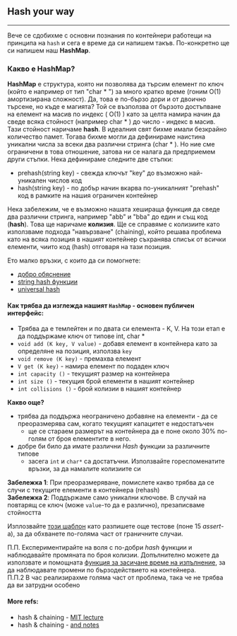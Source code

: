## Hash your way
---

Вече се сдобихме с основни познания по контейнери работещи на принципа на `hash` и сега е време да си напишем такъв.
По-конкретно ще си напишем наш **HashMap**.

### Какво е HashMap?
**HashMap** е структура, която ни позволява да търсим елемент по ключ (който е например от тип "char * ") за много кратко време (гоним O(1) амортизирана сложност). Да, това е по-бързо дори и от двоично търсене, но къде е магията? Той се възползва от бързото достъпване на елемент на масив по индекс ( O(1) ) като за целта намира начин да сведе всяка стойност (например char * ) до число - индекс в масив. Тази стойност наричаме **hash**. В идеалния свят бихме имали безкрайно количество памет. Тогава бихме могли да дефинираме наистина уникални числа за всеки два различни стринга (char * ). Но ние сме ограничени в това отношение, затова ни се налага да предприемем други стъпки.
Нека дефинираме следните две стъпки:
- prehash(string key) - свежда ключът "key" до възможно най-уникален числов код
- hash(string key) - по добър начин вкарва по-уникалният "prehash" код в рамките на нашия ограничен контейнер

Нека забележим, че е възможно нашата хешираща функция да сведе два различни стринга, например "abb" и "bba" до един и същ код (**hash**). Това ще наричаме **колизия**. Ще се справяме с колизиите като използваме подхода "навързване" (chaining), който решава проблема като на всяка позиция в нашият контейнер съхранява списък от всички елементи, чиито код (hash) отговаря на тази позиция.

Ето малко връзки, с които да си помогнете:
- [добро обяснение](https://www.hackerearth.com/practice/data-structures/hash-tables/basics-of-hash-tables/tutorial/)
- [string hash функции](https://web.stanford.edu/class/archive/cs/cs106b/cs106b.1172/handouts/8-Hashing.pdf)
- [universal hash](https://en.wikipedia.org/wiki/Universal_hashing#Constructions)


#### Как трябва да изглежда нашият `HashMap` - основен публичен интерфейс:
- Трябва да е темлейтен и по двата си елемента - K, V. На този етап е да поддържаме ключ от типове int, char *
- `void add (K key, V value)` - добавя елемент в контейнера като за определяне на позиция, използва `key`
- `void remove (K key)` - премахва елемент
- `V get (K key)` - намира елемент по подаден ключ
- `int capacity ()` - текущият размер на контейнера
- `int size ()` - текущия брой елементи в нашият контейнер
- `int collisions ()` - брой колизии в нашият контейнер

**Какво още?**
- трябва да поддържа неограничено добавяне на елементи - да се преоразмерява сам, когато текущият капацитет е недостатъчен
    - ще се стараем размерът на контейнера да е поне около 30% по-голям от броя елементите в него.
- добре би било да имате различни *Hash* функции за различните типове
    - засега `int` и `char*` са достатъчни. Използвайте гореспоменатите връзки, за да намалите колизиите си

**Забележка 1**: При преоразмеряване, помислете какво трябва да се случи с текущите елементи в контейнера (rehash)  
**Забележка 2**: Поддържаме само уникални ключове. В случай на повтарящ се ключ (може `value`-то да е различно), презаписваме стойността  

Изплозвайте [този шаблон](https://github.com/danailbd/kn_sdp_2018/blob/master/homework4/main.cpp) като разпишете още тестове (поне 15 *assert*-a), за да обхванете по-голяма част от граничните случаи.  


П.П. Експериментирайте на воля с по-добри *hash* функции и наблюдавайте промяната по броя колизии. Допълнително можете да използвате и помощната [функция за засичане време на изпълнение](https://github.com/danailbd/kn_sdp_2018/blob/master/utils/elapseTime.cpp), за да наблюдавате промени по бързодействието на контейнера.  
П.П.2 В час реализирахме голяма част от проблема, така че не трябва да ви затрудни особено


#### More refs:
* hash & chaining - [MIT lecture](https://www.youtube.com/watch?v=0M_kIqhwbFo) 
* hash & chaining - [and notes](https://ocw.mit.edu/courses/electrical-engineering-and-computer-science/6-006-introduction-to-algorithms-fall-2011/lecture-videos/MIT6_006F11_lec08.pdf)
